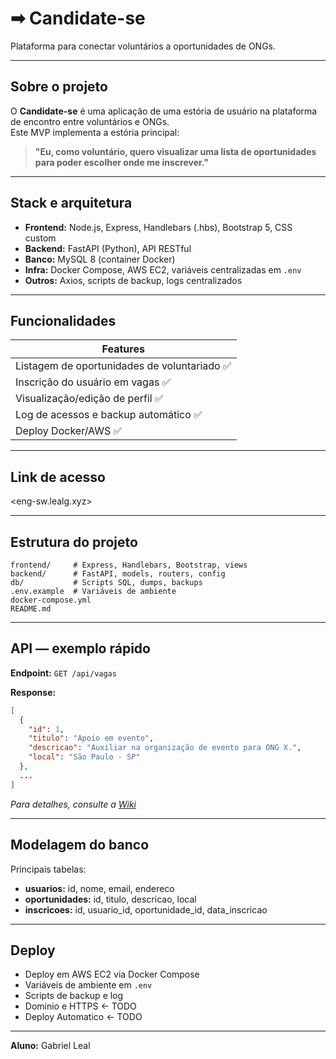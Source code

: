 # ➡ Candidate-se

Plataforma para conectar voluntários a oportunidades de ONGs.

---

## Sobre o projeto

O **Candidate-se** é uma aplicação de uma estória de usuário na plataforma de encontro entre voluntários e ONGs.  
Este MVP implementa a estória principal:

> **"Eu, como voluntário, quero visualizar uma lista de oportunidades para poder escolher onde me inscrever."**

---

## Stack e arquitetura

* **Frontend:** Node.js, Express, Handlebars (.hbs), Bootstrap 5, CSS custom
* **Backend:** FastAPI (Python), API RESTful
* **Banco:** MySQL 8 (container Docker)
* **Infra:** Docker Compose, AWS EC2, variáveis centralizadas em `.env`
* **Outros:** Axios, scripts de backup, logs centralizados

---

## Funcionalidades

| Features                                   
| --------------------------------------------------      
| Listagem de oportunidades de voluntariado    ✅  | 
| Inscrição do usuário em vagas                ✅  |
| Visualização/edição de perfil                ✅  |
| Log de acessos e backup automático           ✅  |
| Deploy Docker/AWS                            ✅  |

---

## Link de acesso

<eng-sw.lealg.xyz>

---

## Estrutura do projeto

```plaintext
frontend/     # Express, Handlebars, Bootstrap, views
backend/      # FastAPI, models, routers, config
db/           # Scripts SQL, dumps, backups
.env.example  # Variáveis de ambiente
docker-compose.yml
README.md
```

---

## API — exemplo rápido

**Endpoint:**
`GET /api/vagas`

**Response:**

```json
[
  {
    "id": 1,
    "titulo": "Apoio em evento",
    "descricao": "Auxiliar na organização de evento para ONG X.",
    "local": "São Paulo - SP"
  },
  ...
]
```

*Para detalhes, consulte a [Wiki](./docs/api.md)*

---

## Modelagem do banco

Principais tabelas:

* **usuarios:** id, nome, email, endereco
* **oportunidades:** id, titulo, descricao, local
* **inscricoes:** id, usuario\_id, oportunidade\_id, data\_inscricao

---

## Deploy

* Deploy em AWS EC2 via Docker Compose
* Variáveis de ambiente em `.env`
* Scripts de backup e log
* Dominio e HTTPS <- TODO
* Deploy Automatico <- TODO 

---
**Aluno:**
Gabriel Leal
